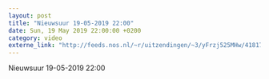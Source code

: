 ```yaml
---
layout: post
title: "Nieuwsuur 19-05-2019 22:00"
date: Sun, 19 May 2019 22:00:00 +0200
category: video
externe_link: "http://feeds.nos.nl/~r/uitzendingen/~3/yFrzj525MHw/41817"
---
```


Nieuwsuur 19-05-2019 22:00<img src="http://feeds.feedburner.com/~r/uitzendingen/~4/yFrzj525MHw" height="1" width="1" alt=""/>
